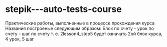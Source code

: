 # stepik---auto-tests-course
Практические работы, выполненные в процессе прохождения курса
Названия построеные следующим образом:
Блок по счету - урок по счету - шаг по счету т. е. 2lesson4_step5 будет означать 2ой блок курса, 4 урок, 5 шаг
